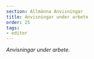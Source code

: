 ```yaml
---
section: Allmänna Anvisningar
title: Anvisningar under arbete
order: 25
tags:
- editor
---
```


*Anvisningar under arbete.*
